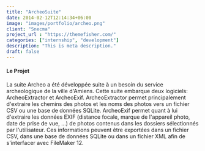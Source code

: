 ```yaml
---
title: "ArcheoSuite"
date: 2014-02-12T12:14:34+06:00
image: "images/portfolio/archeo.png"
client: "Snecma"
project_url : "https://themefisher.com/"
categories: ["internship", "development"]
description: "This is meta description."
draft: false
---
```


#### Le Projet

La suite Archeo a été développée suite à un besoin du service archeologique de la ville d'Amiens. Cette suite embarque deux logiciels: ArcheoExtractor et ArcheoExif. ArcheoExtractor permet principalement d'extraire les chemins des photos et les noms des photos vers un fichier CSV ou une base de données SQLite. ArcheoExif permet quant à lui d'extraire les données EXIF (distance focale, marque de l'appareil photo, date de prise de vue, …) de photos contenus dans les dossiers sélectionnés par l'utilisateur. Ces informations peuvent être exportées dans un fichier CSV, dans une base de données SQLite ou dans un fichier XML afin de s'interfacer avec FileMaker 12.

